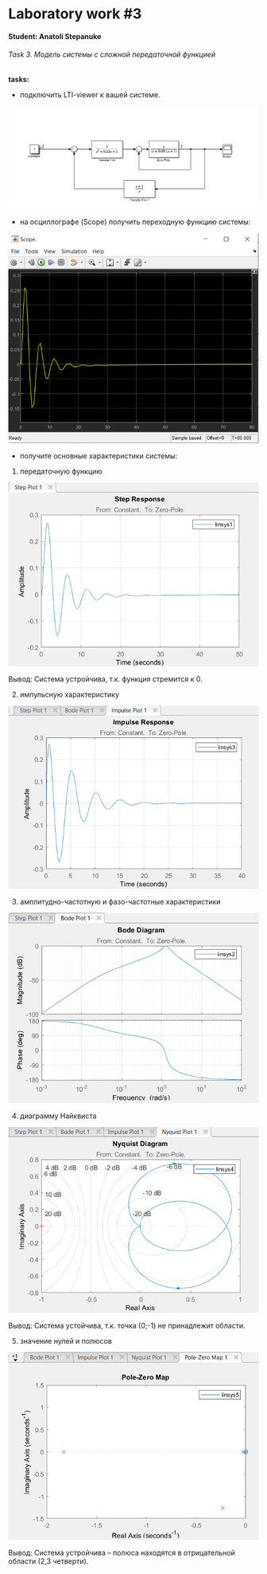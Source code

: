 # Laboratory work #3

#### Student: Anatoli Stepanuke

###### Task 3. Модель системы с сложной передаточной функцией 

<b>tasks:</b>

- подключить LTI-viewer к вашей системе.

<p align="center">
    <img src="images/scheme.png" >
</p>

- на осциллографе (Scope) получить переходную функцию системы:

<p align="center">
    <img src="images/scope.png" >
</p>

- получите основные характеристики системы:
1) передаточную функцию
<p align="center">
    <img src="images/step.png" >
</p>

Вывод: Система устройчива, т.к. функция стремится к 0.

2) импульсную характеристику
<p align="center">
    <img src="images/impulse.png" >
</p>

3) амплитудно-частотную и фазо-частотные характеристики
<p align="center">
    <img src="images/bode.png" >
</p>

4) диаграмму Найквиста
<p align="center">
    <img src="images/nekv.png" >
</p>

Вывод: Система устойчива, т.к. точка (0;-1) не принадлежит области.

5) значение нулей и полюсов

<p align="center">
    <img src="images/zero.png" >
</p>

Вывод: Система устройчива – полюса находятся в отрицательной области (2,3 четверти).
